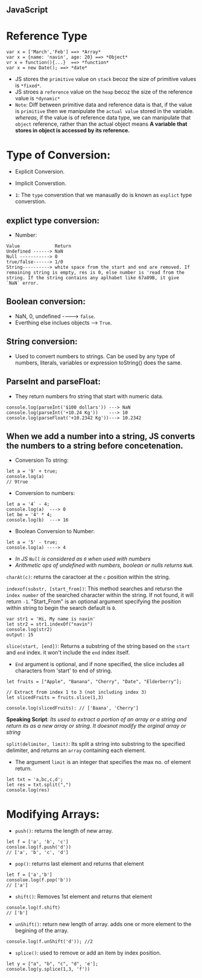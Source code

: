## JavaScript 

# Reference Type
```
var x = ['March','Feb'] ==> *Array*
var x = {name: 'navin', age: 20} ==> *Object*
vr x = function(){...}  ==> *function*
var x = new Date(); ==> *date*
```

- JS stores the `primitive` value on `stack` becoz the size of primitive values is `*fixed*`.
- JS stroes a `reference` value on the `heap` becoz the size of the reference value is `*dynamic*`
- `Note`: Diff between primitive data and reference data is that, if the value is `primitive` then we manipulate the `actual value` stored in the variable. *whereas*, if the value is of reference data type, we can manipulate that `object` reference, rather than the actual object means **A variable that stores in object is accessed by its reference.**

# Type of Conversion: 
- Explicit Conversion.
- Implicit Converstion.

- `1`: The `type` converstion that we manaually do is known as `explict` type converstion. 

## explict type conversion: 
- Number: 
```
Value             Return
Undefined ------> NaN
Null -----------> 0
true/false------> 1/0
String----------> white space from the start and end are removed. If remaining string is empty, res is 0, else number is 'read from the string. If the string contains any aplhabet like 67a09B, it give  `NaN` error.
```
## Boolean conversion: 
- NaN, 0, undefined ----> `false`.
- Everthing else inclues objects --> `True`.

## String conversion: 
- Used to convert numbers to strings. Can be used by any type of numbers, literals, variables or expression toString() does the same.

## ParseInt and parseFloat: 
- They return numbers fro string that start with numeric data.
```
console.log(parseInt('$100 dollars')) ---> NaN
console.log(parseInt('+10.24 Kg'))    ---> 10 
console.log(parseFloat('+10.2342 Kg'))---> 10.2342
```

## **When we add a number into a string, JS converts the numbers to a string before concetenation.**
- Conversion To string: 
```
let a = '9' + true;
console.log(a)
// 9true
```
- Conversion to numbers: 
```
let a = '4` - 4;
console.log(a)  ---> 0
let be = '4' * 4;
console.log(b)  ---> 16
```
- Boolean Conversion to Number: 
```
let a = '5' - true;
console.log(a) ----> 4
```
- *In JS `Null` is considered as `0` when used with numbers*
- *Arithmetic ops of undefined with numbers, boolean or nulls returns `NaN`.*

`charAt(c)`: returns the caractoer at the `c` position within the string.

`indexof(substr, [start_from])`: This method searches and retursn the `index number` of the searched character within the string. If not found, it will return `-1`. "Start_From" is an optional argument specifying the position within string to begin the search default is `0`. 

```
var str1 = 'Hi, My name is navin'
let str2 = str1.indexOf("navin")
console.log(str2)
output: 15
```
`slice(start, [end])`: Returns a substring of the string based on the `start` and `end` index. it won't include the `end` index itself. 
- `End` argument is optional, and if none specified, the slice includes all characters from 'start' to end of string.

```
let fruits = ["Apple", "Banana", "Cherry", "Date", "Elderberry"];

// Extract from index 1 to 3 (not including index 3)
let slicedFruits = fruits.slice(1,3)

console.log(slicedFruits): // ['Baana', 'Cherry']
```
**Speaking Script**: *Its used to extract a portion of an array or a string and return its as a new array or string. It doesnot modify the orginal array or string*

`split(delimiter, limit)`: Its split a string into substring to the specified delimiter, and returns an `array` containing each element. 
- The argument `limit` is an integer that specifies the max no. of element return. 
```
let txt = 'a,bc,c,d';
let res = txt.split(",")
console.log(res)
```
# Modifying Arrays: 
- `push()`: returns the length of new array. 
```
let f = ['a', 'b', 'c']
consloe.log(f.push('d'))
// ['a', 'b', 'c', 'd']
```
- `pop()`: returns last element and returns that element 
```
let f = ['a','b']
consoloe.log(f.pop('b'))
// ['a']
```
- `shift()`: Removes 1st element and returns that element
```
console.log(f.shift)
// ['b']
```
- `unShift()`: return new length of array. adds one or more element to the begining of the array. 
```
console.log(f.unShift('d')); //2
```
- `splice()`: used to remove or add an item by index position. 
```
let y = ["a", "b", "c", "d", 'e'];
console.log(y.splice(1,3, 'f'))
```